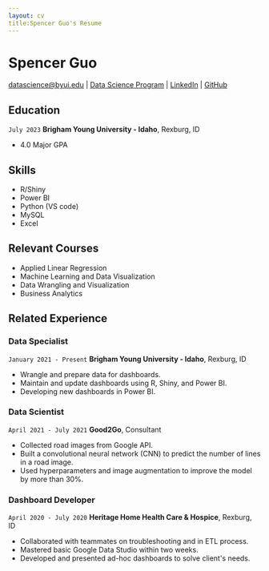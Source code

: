 ```yaml
---
layout: cv
title:Spencer Guo's Resume
---
```

# Spencer Guo


<div id="webaddress">
<a href="datascience@byui.edu">datascience@byui.edu</a>
| <a href="https://byuidatascience.github.io/development.html">Data Science Program</a>
| <a href="https://www.linkedin.com/in/spencer-guo-460757194">LinkedIn</a>
| <a href="https://github.com/byuids-resumes">GitHub</a>
</div>

<!-- https://www.monique.tech/the-art-of-markdown -->

## Education

`July 2023`
__Brigham Young University - Idaho__, Rexburg, ID

- 4.0 Major GPA

## Skills
- R/Shiny 
- Power BI
- Python (VS code)
- MySQL
- Excel

## Relevant Courses
- Applied Linear Regression
- Machine Learning and Data Visualization
- Data Wrangling and Visualization
- Business Analytics

## Related Experience

### Data Specialist

`January 2021 - Present`
__Brigham Young University - Idaho__, Rexburg, ID

- Wrangle and prepare data for dashboards.
- Maintain and update dashboards using R, Shiny, and Power BI.
- Developing new dashboards in Power BI.

### Data Scientist

`April 2021 - July 2021`
__Good2Go__, Consultant

- Collected road images from Google API.
- Built a convolutional neural network (CNN) to predict the number of lines in a road image.
- Used hyperparameters and image augmentation to improve the model by more than 30%.

### Dashboard Developer

`April 2020 - July 2020`
__Heritage Home Health Care & Hospice__, Rexburg, ID

- Collaborated with teammates on troubleshooting and in ETL process.
- Mastered basic Google Data Studio within two weeks. 
- Developed and presented ad-hoc dashboards to solve client's needs.





<!-- ### Footer

Last updated: July 2021 -->





